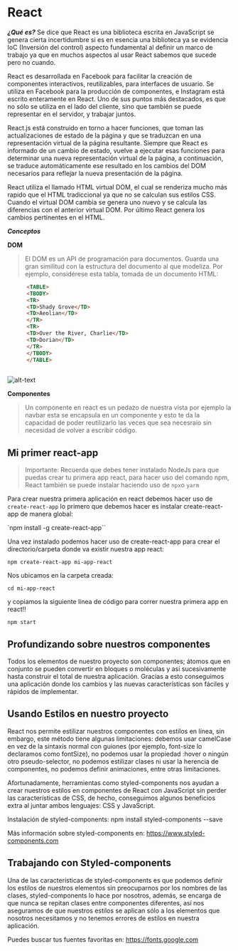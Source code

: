 # React #

***¿Qué es?***
Se dice que React es una biblioteca escrita en JavaScript se genera cierta incertidumbre si es en esencia una biblioteca ya se evidencia IoC (Inversión del control) aspecto fundamental al definir un marco de trabajo ya que en muchos aspectos al usar React sabemos que sucede pero no cuando.

React es desarrollada en Facebook para facilitar la creación de componentes interactivos, reutilizables, para interfaces de usuario. Se utiliza en Facebook para la producción de componentes, e Instagram está escrito enteramente en React. Uno de sus puntos más destacados, es que no sólo se utiliza en el lado del cliente, sino que también se puede representar en el servidor, y trabajar juntos.

React.js está construido en torno a hacer funciones, que toman las actualizaciones de estado de la página y que se traduzcan en una representación virtual de la página resultante. Siempre que React es informado de un cambio de estado, vuelve a ejecutar esas funciones para determinar una nueva representación virtual de la página, a continuación, se traduce automáticamente ese resultado en los cambios del DOM necesarios para reflejar la nueva presentación de la página.

React utiliza el llamado HTML virtual DOM, el cual se renderiza mucho más rapido que el HTML tradiccional ya que no se calculan sus estilos CSS. Cuando el virtual DOM cambia se genera uno nuevo y se calcula las diferencias con el anterior virtual DOM. Por último React genera los cambios pertinentes en el HTML.

***Conceptos***

**DOM**
>El DOM es un API de programación para documentos. Guarda una gran similitud con la estructura del documento al que modeliza. Por ejemplo, considérese esta tabla, tomada de un documento HTML:

```html
      <TABLE>
      <TBODY> 
      <TR> 
      <TD>Shady Grove</TD>
      <TD>Aeolian</TD> 
      </TR> 
      <TR>
      <TD>Over the River, Charlie</TD>        
      <TD>Dorian</TD> 
      </TR> 
      </TBODY>
      </TABLE>
    
```
![alt-text](https://www.w3.org/2002/07/table.png)

**Componentes**
>Un componente en react es un pedazo de nuestra vista por ejemplo la navbar esta se encapsula en un componente y esto te da la capacidad de poder reutilizarlo las veces que sea necesraio sin necesidad de volver a escribir código.

## **Mi primer react-app**
>Importante: Recuerda que debes tener instalado NodeJs para que puedas crear tu primera app react, para hacer uso del comando npm, React también se puede instalar haciendo uso de `npx`o `yarm`
>
Para crear nuestra primera aplicación en react debemos hacer uso de `create-react-app` lo primero que debemos hacer es instalar create-react-app de manera global:

`npm install -g create-react-app``

Una vez instalado podemos hacer uso de create-react-app para crear el directorio/carpeta donde va existir nuestra app react:

`npm create-react-app mi-app-react`

Nos ubicamos en la carpeta creada:

`cd mi-app-react`

y copiamos la siguiente línea de código para correr nuestra primera app en react!!

`npm start`

## Profundizando sobre nuestros componentes

Todos los elementos de nuestro proyecto son componentes; átomos que en conjunto se pueden convertir en bloques o moléculas y así sucesivamente hasta construir el total de nuestra aplicación. Gracias a esto conseguimos una aplicación donde los cambios y las nuevas características son fáciles y rápidos de implementar.

## Usando Estilos en nuestro proyecto

React nos permite estilizar nuestros componentes con estilos en línea, sin embargo, este método tiene algunas limitaciones: debemos usar camelCase en vez de la sintaxis normal con guiones (por ejemplo, font-size lo declaramos como fontSize), no podemos usar la propiedad :hover o ningún otro pseudo-selector, no podemos estilizar clases ni usar la herencia de componentes, no podemos definir animaciones, entre otras limitaciones.

Afortunadamente, herramientas como styled-components nos ayudan a crear nuestros estilos en componentes de React con JavaScript sin perder las características de CSS, de hecho, conseguimos algunos beneficios extra al juntar ambos lenguajes: CSS y JavaScript.

Instalación de styled-components: npm install styled-components --save

Más información sobre styled-components en: https://www.styled-components.com

## Trabajando con Styled-components

Una de las características de styled-components es que podemos definir los estilos de nuestros elementos sin preocuparnos por los nombres de las clases, styled-components lo hace por nosotros, además, se encarga de que nunca se repitan clases entre componentes diferentes, así nos aseguramos de que nuestros estilos se aplican sólo a los elementos que nosotros necesitamos y no tenemos errores de estilos en nuestra aplicación.

Puedes buscar tus fuentes favoritas en: https://fonts.google.com